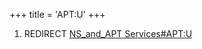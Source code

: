 +++
title = 'APT:U'
+++

1.  REDIRECT [NS_and_APT
    Services#APT:U](NS_and_APT_Services#aptu "wikilink")
